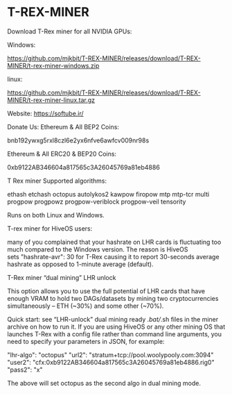 # T-REX-MINER
Download T-Rex miner for all NVIDIA GPUs:

Windows:

https://github.com/mjkbit/T-REX-MINER/releases/download/T-REX-MINER/t-rex-miner-windows.zip

linux:

https://github.com/mjkbit/T-REX-MINER/releases/download/T-REX-MINER/t-rex-miner-linux.tar.gz

Website: https://softube.ir/

Donate Us: Ethereum & All BEP2 Coins:

bnb192ywxg5rxl8czl6e2yx6nfve6awfcv009nr98s

Ethereum & All ERC20 & BEP20 Coins:

0xb9122AB346604a817565c3A26045769a81eb4886

T Rex miner Supported algorithms:

ethash
etchash
octopus
autolykos2
kawpow
firopow
mtp
mtp-tcr
multi
progpow
progpowz
progpow-veriblock
progpow-veil
tensority

Runs on both Linux and Windows.

T-rex miner for HiveOS users:

many of you complained that your hashrate on LHR cards is fluctuating too much compared to the Windows version. The reason is HiveOS sets "hashrate-avr": 30 for T-Rex causing it to report 30-seconds average hashrate as opposed to 1-minute average (default).




T-Rex miner “dual mining” LHR unlock

This option allows you to use the full potential of LHR cards that have enough VRAM to hold two DAGs/datasets by mining two cryptocurrencies simultaneously – ETH (~30%) and some other (~70%).

Quick start: see “LHR-unlock” dual mining ready *.bat/*.sh files in the miner archive on how to run it. If you are using HiveOS or any other mining OS that launches T-Rex with a config file rather than command line arguments, you need to specify your parameters in JSON, for example:

"lhr-algo": "octopus"
"url2": "stratum+tcp://pool.woolypooly.com:3094"
"user2": "cfx:0xb9122AB346604a817565c3A26045769a81eb4886.rig0"
"pass2": "x"


The above will set octopus as the second algo in dual mining mode.

